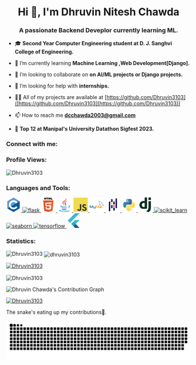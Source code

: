 <h1 align="center">Hi 👋, I'm Dhruvin Nitesh Chawda</h1>
<h3 align="center">A passionate Backend Deveplor currently learning ML.</h3>

- 🎓 **Second Year Computer Engineering student at D. J. Sanghvi College of Engineering.**

- 🌱 I’m currently learning **Machine Learning ,Web Development[Django].**

- 👯 I’m looking to collaborate on **on AI/ML projects or Django projects.**

- 🤝 I’m looking for help with **internships.**

- 👨‍💻 All of my projects are available at [https://github.com/Dhruvin3103]([https://github.com/Dhruvin3103](https://github.com/Dhruvin3103))

- 📫 How to reach me **dcchawda2003@gmail.com**

- 🥇 **Top 12 at Manipal's University Datathon Sigfest 2023.**

<h3 align="left">Connect with me:</h3>
<p align="left">

</p>
<h3 align="left">Profile Views:</h3>
<p align="left"> <img src="https://komarev.com/ghpvc/?username=Dhruvin3103&label=Profile%20views&color=0e75b6&style=flat" alt="Dhruvin3103" /> </p>

<h3 align="left">Languages and Tools:</h3>
<p align="left"> <a href="https://www.cprogramming.com/" target="_blank" rel="noreferrer"> <img src="https://raw.githubusercontent.com/devicons/devicon/master/icons/c/c-original.svg" alt="c" width="40" height="40"/> </a> 
<a href="https://www.django-rest-framework.org/" target="_blank" rel="noreferrer"> <img src="https://www.django-rest-framework.org/img/logo.png" alt="flask" width="40" height="40"/> </a> <a href="https://www.w3.org/html/" target="_blank" rel="noreferrer"> <img src="https://raw.githubusercontent.com/devicons/devicon/master/icons/html5/html5-original-wordmark.svg" alt="html5" width="40" height="40"/> </a> <a href="https://www.java.com" target="_blank" rel="noreferrer"> <img src="https://raw.githubusercontent.com/devicons/devicon/master/icons/java/java-original.svg" alt="java" width="40" height="40"/> </a> <a href="https://developer.mozilla.org/en-US/docs/Web/JavaScript" target="_blank" rel="noreferrer"> <img src="https://raw.githubusercontent.com/devicons/devicon/master/icons/javascript/javascript-original.svg" alt="javascript" width="40" height="40"/> </a> <a href="https://www.mysql.com/" target="_blank" rel="noreferrer"> <img src="https://raw.githubusercontent.com/devicons/devicon/master/icons/mysql/mysql-original-wordmark.svg" alt="mysql" width="40" height="40"/> </a> <a href="https://pandas.pydata.org/" target="_blank" rel="noreferrer"> <img src="https://raw.githubusercontent.com/devicons/devicon/2ae2a900d2f041da66e950e4d48052658d850630/icons/pandas/pandas-original.svg" alt="pandas" width="40" height="40"/> </a> <a href="https://www.python.org" target="_blank" rel="noreferrer"> <img src="https://raw.githubusercontent.com/devicons/devicon/master/icons/python/python-original.svg" alt="python" width="40" height="40"/> </a> <a href="https://www.djangoproject.com/" target="_blank" rel="noreferrer"> <img src="https://raw.githubusercontent.com/devicons/devicon/master/icons/django/django-plain.svg" alt="django" width="40" height="40"/> </a> <a href="https://scikit-learn.org/" target="_blank" rel="noreferrer"> <img src="https://upload.wikimedia.org/wikipedia/commons/0/05/Scikit_learn_logo_small.svg" alt="scikit_learn" width="40" height="40"/> </a> <a href="https://seaborn.pydata.org/" target="_blank" rel="noreferrer"> <img src="https://seaborn.pydata.org/_images/logo-mark-lightbg.svg" alt="seaborn" width="40" height="40"/> </a> <a href="https://www.tensorflow.org" target="_blank" rel="noreferrer"> <img src="https://www.vectorlogo.zone/logos/tensorflow/tensorflow-icon.svg" alt="tensorflow" width="40" height="40"/> </a><a href="https://flutter.dev/" target="_blank" rel="noreferrer"> <img src="https://raw.githubusercontent.com/devicons/devicon/master/icons/flutter/flutter-original.svg" alt="tensorflow" width="40" height="40"/> </a>
</p>

<h3 align="left">Statistics:</h3>

<p class="dark"><img align="left" src="https://github-readme-stats.vercel.app/api/top-langs?username=Dhruvin3103&show_icons=true&locale=en&layout=compact&theme=blueberry" alt="Dhruvin3103" /></p>

<p class="dark">&nbsp;<img align="center" src="https://github-readme-stats.vercel.app/api?username=Dhruvin3103&show_icons=true&locale=en&layout=compact&theme=blueberry" alt="dhruvin3103" /></p>

<p align="left"> <a href="https://github.com/ryo-ma/github-profile-trophy"><img src="https://github-profile-trophy.vercel.app/?username=Dhruvin3103" alt="Dhruvin3103" /></a> </p>

<p class="dark"><img align="center" src="https://github-readme-streak-stats.herokuapp.com/?user=Dhruvin3103&locale=en&layout=compact&theme=blueberry" alt="Dhruvin3103" /></p>

![Dhruvin Chawda's Contribution Graph](https://github-readme-activity-graph.cyclic.app/graph?username=Dhruvin3103&theme=react)

 <p align="left">
  <a href="https://github.com/ryo-ma/github-profile-trophy">
    <img src="https://github-profile-trophy.vercel.app/?username=Dhruvin3103&theme=onedark" alt="Dhruvin3103">
  </a>
</p> 

The snake's eating up my contributions🐍.
<p align="center">
  <img  src="https://raw.githubusercontent.com/Elanza-48/Elanza-48/main/resources/img/github-contribution-grid-snake.svg"
    alt="example" />
</p>
<br>

<p align="left"> <a href="https://twitter.com/" target="blank"><img
      src="https://img.shields.io/twitter/follow/?logo=twitter&style=for-the-badge&theme=nightowl" alt="" /></a> </p>
